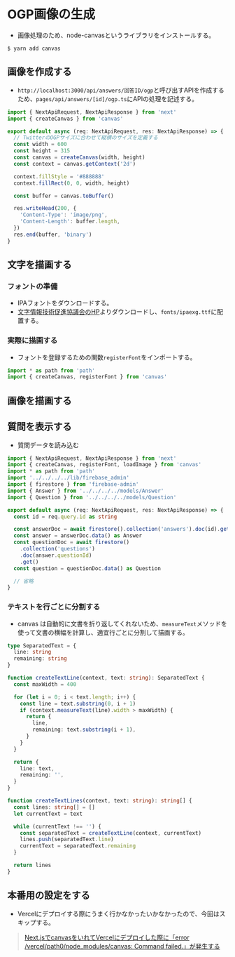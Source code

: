 # OGP画像の生成
- 画像処理のため、node-canvasというライブラリをインストールする。
```
$ yarn add canvas
```
## 画像を作成する
- `http://localhost:3000/api/answers/回答ID/ogp`と呼び出すAPIを作成するため、`pages/api/answers/[id]/ogp.ts`にAPIの処理を記述する。
```ts
import { NextApiRequest, NextApiResponse } from 'next'
import { createCanvas } from 'canvas'

export default async (req: NextApiRequest, res: NextApiResponse) => {
  // TwitterのOGPサイズに合わせて縦横のサイズを定義する
  const width = 600
  const height = 315
  const canvas = createCanvas(width, height)
  const context = canvas.getContext('2d')

  context.fillStyle = '#888888'
  context.fillRect(0, 0, width, height)

  const buffer = canvas.toBuffer()

  res.writeHead(200, {
    'Content-Type': 'image/png',
    'Content-Length': buffer.length,
  })
  res.end(buffer, 'binary')
}
```
## 文字を描画する
### フォントの準備
- IPAフォントをダウンロードする。
- [文字情報技術促進協議会のHP](https://moji.or.jp/ipafont/ipaex00401/)よりダウンロードし、`fonts/ipaexg.ttf`に配置する。

### 実際に描画する
- フォントを登録するための関数`registerFont`をインポートする。
```ts
import * as path from 'path'
import { createCanvas, registerFont } from 'canvas'
```
## 画像を描画する
## 質問を表示する
- 質問データを読み込む
```ts
import { NextApiRequest, NextApiResponse } from 'next'
import { createCanvas, registerFont, loadImage } from 'canvas'
import * as path from 'path'
import '../../../../lib/firebase_admin'
import { firestore } from 'firebase-admin'
import { Answer } from '../../../../models/Answer'
import { Question } from '../../../../models/Question'

export default async (req: NextApiRequest, res: NextApiResponse) => {
  const id = req.query.id as string

  const answerDoc = await firestore().collection('answers').doc(id).get()
  const answer = answerDoc.data() as Answer
  const questionDoc = await firestore()
    .collection('questions')
    .doc(answer.questionId)
    .get()
  const question = questionDoc.data() as Question

  // 省略
}
```
### テキストを行ごとに分割する
- canvas は自動的に文書を折り返してくれないため、`measureText`メソッドを使って文書の横幅を計算し、適宜行ごとに分割して描画する。
```ts
type SeparatedText = {
  line: string
  remaining: string
}

function createTextLine(context, text: string): SeparatedText {
  const maxWidth = 400

  for (let i = 0; i < text.length; i++) {
    const line = text.substring(0, i + 1)
    if (context.measureText(line).width > maxWidth) {
      return {
        line,
        remaining: text.substring(i + 1),
      }
    }
  }

  return {
    line: text,
    remaining: '',
  }
}

function createTextLines(context, text: string): string[] {
  const lines: string[] = []
  let currentText = text

  while (currentText !== '') {
    const separatedText = createTextLine(context, currentText)
    lines.push(separatedText.line)
    currentText = separatedText.remaining
  }

  return lines
}
```
## 本番用の設定をする
- Vercelにデプロイする際にうまく行かなかったいかなかったので、今回はスキップする。
> [Next.jsでcanvasをいれてVercelにデプロイした際に「error /vercel/path0/node_modules/canvas: Command failed.」が発生する](https://teratail.com/questions/j9q17jb8d30tg3)
